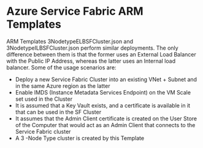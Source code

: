 # Azure Service Fabric ARM Templates

ARM Templates 3NodetypeELBSFCluster.json and 3NodetypeILBSFCluster.json perform similar deployments. The only difference between them is that the former uses an External Load Balancer with the Public IP Address, whereas the latter uses an Internal load balancer. Some of the usage scenarios are:

* Deploy a new Service Fabric Cluster into an existing VNet + Subnet and in the same Azure region as the latter
* Enable IMDS (Instance Metadata Services Endpoint) on the VM Scale set used in the Cluster
* It is assumed that a Key Vault exists, and a certificate is available in it that can be used in the SF Cluster
* It assumes that the Admin Client certificate is created on the User Store of the Computer that would act as an Admin Client that connects to the Service Fabric cluster
* A 3 -Node Type cluster is created by this Template
